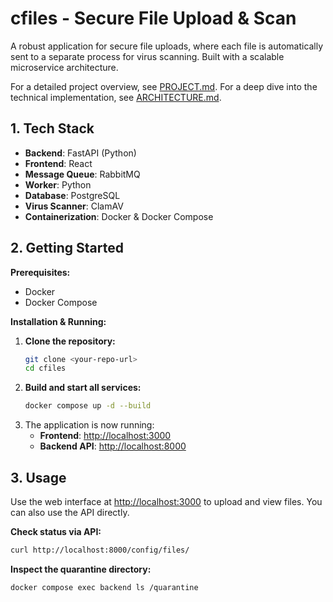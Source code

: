 # cfiles - Secure File Upload & Scan

A robust application for secure file uploads, where each file is automatically sent to a separate process for virus scanning. Built with a scalable microservice architecture.

For a detailed project overview, see [PROJECT.md](PROJECT.md).
For a deep dive into the technical implementation, see [ARCHITECTURE.md](ARCHITECTURE.md).

## 1. Tech Stack

*   **Backend**: FastAPI (Python)
*   **Frontend**: React
*   **Message Queue**: RabbitMQ
*   **Worker**: Python
*   **Database**: PostgreSQL
*   **Virus Scanner**: ClamAV
*   **Containerization**: Docker & Docker Compose

## 2. Getting Started

**Prerequisites:**
*   Docker
*   Docker Compose

**Installation & Running:**

1.  **Clone the repository:**
    ```bash
    git clone <your-repo-url>
    cd cfiles
    ```
2.  **Build and start all services:**
    ```bash
    docker compose up -d --build
    ```
3.  The application is now running:
    *   **Frontend**: [http://localhost:3000](http://localhost:3000)
    *   **Backend API**: [http://localhost:8000](http://localhost:8000)

## 3. Usage

Use the web interface at [http://localhost:3000](http://localhost:3000) to upload and view files. You can also use the API directly.

**Check status via API:**
```bash
curl http://localhost:8000/config/files/
```

**Inspect the quarantine directory:**
```bash
docker compose exec backend ls /quarantine
```

